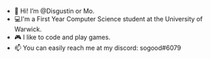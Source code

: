 
- 👋 Hi! I’m @Disgustin or Mo.
- 💻I'm a First Year Computer Science student at the University of Warwick. 
- 🎮 I like to code and play games.
- 📫 You can easily reach me at my discord: sogood#6079
<!---
Disgustin/Disgustin is a ✨ special ✨ repository because its `README.md` (this file) appears on your GitHub profile.
You can click the Preview link to take a look at your changes.
--->
